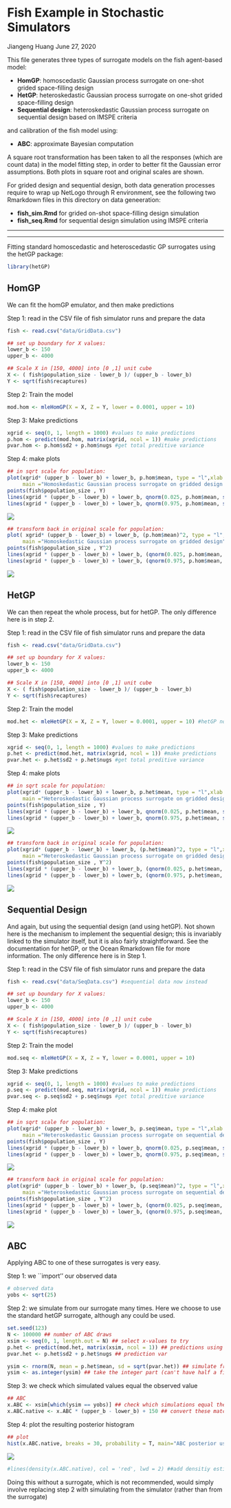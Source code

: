 Fish Example in Stochastic Simulators
================
Jiangeng Huang
June 27, 2020

This file generates three types of surrogate models on the fish
agent-based model:

  - **HomGP**: homoscedastic Gaussian process surrogate on one-shot
    grided space-filling design
  - **HetGP**: heteroskedastic Gaussian process surrogate on one-shot
    grided space-filling design
  - **Sequential design**: heteroskedastic Gaussian process surrogate on
    sequential design based on IMSPE criteria

and calibration of the fish model using:

  - **ABC**: approximate Bayesian computation

A square root transformation has been taken to all the responses (which
are count data) in the model fitting step, in order to better fit the
Gaussian error assumptions. Both plots in square root and original
scales are shown.

For grided design and sequential design, both data generation processes
require to wrap up NetLogo through R environment, see the following two
Rmarkdown files in this directory on data geneeration:

  - **fish\_sim.Rmd** for grided on-shot space-filling design simulation
  - **fish\_seq.Rmd** for sequential design simulation using IMSPE
    criteria

-----

-----

Fitting standard homoscedastic and heteroscedastic GP surrogates using
the hetGP package:

``` r
library(hetGP)
```

## HomGP

We can fit the homGP emulator, and then make predictions

Step 1: read in the CSV file of fish simulator runs and prepare the data

``` r
fish <- read.csv("data/GridData.csv")

## set up boundary for X values: 
lower_b <- 150
upper_b <- 4000

## Scale X in [150, 4000] into [0 ,1] unit cube
X <- ( fish$population_size - lower_b )/ (upper_b - lower_b)  
Y <- sqrt(fish$recaptures)
```

Step 2: Train the model

``` r
mod.hom <- mleHomGP(X = X, Z = Y, lower = 0.0001, upper = 10)
```

Step 3: Make predictions

``` r
xgrid <- seq(0, 1, length = 1000) #values to make predictions
p.hom <- predict(mod.hom, matrix(xgrid, ncol = 1)) #make predictions
pvar.hom <- p.hom$sd2 + p.hom$nugs #get total preditive variance
```

Step 4: make plots

``` r
## in sqrt scale for population: 
plot(xgrid* (upper_b - lower_b) + lower_b, p.hom$mean, type = "l",xlab = "Population", ylab = "Square Root of Number of Marked in Recapture",   
     main ="Homoskedastic Gaussian process surrogate on gridded design ", ylim = c(0, 10))
points(fish$population_size , Y)
lines(xgrid * (upper_b - lower_b) + lower_b, qnorm(0.025, p.hom$mean, sqrt(pvar.hom)), col = 2, lty = 2)
lines(xgrid * (upper_b - lower_b) + lower_b, qnorm(0.975, p.hom$mean, sqrt(pvar.hom)), col = 2, lty = 2)
```

![](fish_fits_files/figure-gfm/make%20plots%20a-1.png)<!-- -->

``` r
## transform back in original scale for population: 
plot( xgrid* (upper_b - lower_b) + lower_b, (p.hom$mean)^2, type = "l",xlab = "Population", ylab = "Number of Marked in Recapture",   
     main ="Homoskedastic Gaussian process surrogate on gridded design", ylim = c(0, 85))
points(fish$population_size , Y^2)
lines(xgrid * (upper_b - lower_b) + lower_b, (qnorm(0.025, p.hom$mean, sqrt(pvar.hom))^2), col = 2, lty = 2)
lines(xgrid * (upper_b - lower_b) + lower_b, (qnorm(0.975, p.hom$mean, sqrt(pvar.hom))^2), col = 2, lty = 2)
```

![](fish_fits_files/figure-gfm/make%20plots%20a-2.png)<!-- -->

## HetGP

We can then repeat the whole process, but for hetGP. The only difference
here is in step 2.

Step 1: read in the CSV file of fish simulator runs and prepare the data

``` r
fish <- read.csv("data/GridData.csv")

## set up boundary for X values: 
lower_b <- 150
upper_b <- 4000

## Scale X in [150, 4000] into [0 ,1] unit cube
X <- ( fish$population_size - lower_b )/ (upper_b - lower_b)  
Y <- sqrt(fish$recaptures)
```

Step 2: Train the
model

``` r
mod.het <- mleHetGP(X = X, Z = Y, lower = 0.0001, upper = 10) #hetGP now instead
```

Step 3: Make predictions

``` r
xgrid <- seq(0, 1, length = 1000) #values to make predictions
p.het <- predict(mod.het, matrix(xgrid, ncol = 1)) #make predictions
pvar.het <- p.het$sd2 + p.het$nugs #get total preditive variance
```

Step 4: make plots

``` r
## in sqrt scale for population: 
plot(xgrid* (upper_b - lower_b) + lower_b, p.het$mean, type = "l",xlab = "Population", ylab = "Square Root of Number of Marked in Recapture",   
     main ="Heteroskedastic Gaussian process surrogate on gridded design", ylim = c(0, 10))
points(fish$population_size , Y)
lines(xgrid * (upper_b - lower_b) + lower_b, qnorm(0.025, p.het$mean, sqrt(pvar.het)), col = 2, lty = 2)
lines(xgrid * (upper_b - lower_b) + lower_b, qnorm(0.975, p.het$mean, sqrt(pvar.het)), col = 2, lty = 2)
```

![](fish_fits_files/figure-gfm/make%20plots%20b-1.png)<!-- -->

``` r
## transform back in original scale for population: 
plot(xgrid* (upper_b - lower_b) + lower_b, (p.het$mean)^2, type = "l",xlab = "Population", ylab = "Number of Marked in Recapture",   
     main ="Heteroskedastic Gaussian process surrogate on gridded design", ylim = c(0, 85))
points(fish$population_size , Y^2)
lines(xgrid * (upper_b - lower_b) + lower_b, (qnorm(0.025, p.het$mean, sqrt(pvar.het))^2), col = 2, lty = 2)
lines(xgrid * (upper_b - lower_b) + lower_b, (qnorm(0.975, p.het$mean, sqrt(pvar.het))^2), col = 2, lty = 2)
```

![](fish_fits_files/figure-gfm/make%20plots%20b-2.png)<!-- -->

## Sequential Design

And again, but using the sequential design (and using hetGP). Not shown
here is the mechanism to implement the sequential design; this is
invariably linked to the simulator itself, but it is also fairly
straightforward. See the documentation for hetGP, or the Ocean Rmarkdown
file for more information. The only difference here is in Step 1.

Step 1: read in the CSV file of fish simulator runs and prepare the data

``` r
fish <- read.csv("data/SeqData.csv") #sequential data now instead

## set up boundary for X values: 
lower_b <- 150
upper_b <- 4000

## Scale X in [150, 4000] into [0 ,1] unit cube
X <- ( fish$population_size - lower_b )/ (upper_b - lower_b)  
Y <- sqrt(fish$recaptures)
```

Step 2: Train the model

``` r
mod.seq <- mleHetGP(X = X, Z = Y, lower = 0.0001, upper = 10)
```

Step 3: Make predictions

``` r
xgrid <- seq(0, 1, length = 1000) #values to make predictions
p.seq <- predict(mod.seq, matrix(xgrid, ncol = 1)) #make predictions
pvar.seq <- p.seq$sd2 + p.seq$nugs #get total preditive variance
```

Step 4: make plot

``` r
## in sqrt scale for population: 
plot(xgrid* (upper_b - lower_b) + lower_b, p.seq$mean, type = "l",xlab = "Population", ylab = "Square Root of Number of Marked in Recapture",   
     main ="Heteroskedastic Gaussian process surrogate on sequential design", ylim = c(0, 10))
points(fish$population_size , Y)
lines(xgrid * (upper_b - lower_b) + lower_b, qnorm(0.025, p.seq$mean, sqrt(pvar.seq)), col = 2, lty = 2)
lines(xgrid * (upper_b - lower_b) + lower_b, qnorm(0.975, p.seq$mean, sqrt(pvar.seq)), col = 2, lty = 2)
```

![](fish_fits_files/figure-gfm/make%20plots%20c-1.png)<!-- -->

``` r
## transform back in original scale for population: 
plot(xgrid* (upper_b - lower_b) + lower_b, (p.seq$mean)^2, type = "l",xlab = "Population", ylab = "Number of Marked in Recapture",   
     main ="Heteroskedastic Gaussian process surrogate on sequential design", ylim = c(0, 85))
points(fish$population_size , Y^2)
lines(xgrid * (upper_b - lower_b) + lower_b, (qnorm(0.025, p.seq$mean, sqrt(pvar.seq))^2), col = 2, lty = 2)
lines(xgrid * (upper_b - lower_b) + lower_b, (qnorm(0.975, p.seq$mean, sqrt(pvar.seq))^2), col = 2, lty = 2)
```

![](fish_fits_files/figure-gfm/make%20plots%20c-2.png)<!-- -->

## ABC

Applying ABC to one of these surrogates is very easy.

Step 1: we \`\`import’’ our observed data

``` r
# observed data
yobs <- sqrt(25) 
```

Step 2: we simulate from our surrogate many times. Here we choose to use
the standard hetGP surrogate, although any could be used.

``` r
set.seed(123)
N <- 100000 ## number of ABC draws
xsim <- seq(0, 1, length.out = N) ## select x-values to try
p.het <- predict(mod.het, matrix(xsim, ncol = 1)) ## predictions using hetGP
pvar.het <- p.het$sd2 + p.het$nugs ## prediction var

ysim <- rnorm(N, mean = p.het$mean, sd = sqrt(pvar.het)) ## simulate from normal (hetGP gives mean and variance of this normal)
ysim <- as.integer(ysim) ## take the integer part (can't have half a fish...)
```

Step 3: we check which simulated values equal the observed value

``` r
## ABC
x.ABC <- xsim[which(ysim == yobs)] ## check which simulations equal the observation
x.ABC.native <- x.ABC * (upper_b - lower_b) + 150 ## convert these matching x values into the right scale (not (0,1))
```

Step 4: plot the resulting posterior histogram

``` r
## plot
hist(x.ABC.native, breaks = 30, probability = T, main="ABC posterior using hetGP surrogate", xlim = c(0, 1500), xlab = 'Population') ## plot histogram
```

![](fish_fits_files/figure-gfm/ABC%20plotting-1.png)<!-- -->

``` r
#lines(density(x.ABC.native), col = 'red', lwd = 2) ##add densitiy estimate (optional)
```

Doing this without a surrogate, which is not recommended, would simply
involve replacing step 2 with simulating from the simulator (rather than
from the surrogate)
